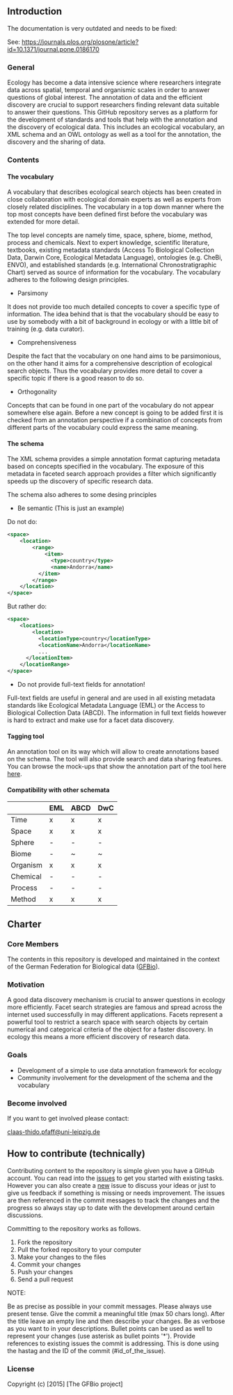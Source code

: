 ## Introduction 

The documentation is very outdated and needs to be fixed:

See: https://journals.plos.org/plosone/article?id=10.1371/journal.pone.0186170

### General

Ecology has become a data intensive science where researchers integrate data
across spatial, temporal and organismic scales in order to answer questions of
global interest. The annotation of data and the efficient discovery are crucial
to support researchers finding relevant data suitable to answer their questions.
This GitHub repository serves as a platform for the development of standards and
tools that help with the annotation and the discovery of ecological data. This
includes an ecological vocabulary, an XML schema and an OWL ontology as well as
a tool for the annotation, the discovery and the sharing of data.

### Contents

#### The vocabulary

A vocabulary that describes ecological search objects has been created in close
collaboration with ecological domain experts as well as experts from closely
related disciplines. The vocabulary in a top down manner where the top most
concepts have been defined first before the vocabulary was extended for more
detail.

The top level concepts are namely time, space, sphere, biome, method, process
and chemicals. Next to expert knowledge, scientific literature, textbooks,
existing metadata standards (Access To Biological Collection Data, Darwin Core,
Ecological Metadata Language), ontologies (e.g. CheBi, ENVO), and established
standards (e.g. International Chronostratigraphic Chart) served as source of
information for the vocabulary. The vocabulary adheres to the following design
principles.

* Parsimony

It does not provide too much detailed concepts to cover a specific type of
information. The idea behind that is that the vocabulary should be easy to use
by somebody with a bit of background in ecology or with a little bit of
training (e.g. data curator).

* Comprehensiveness

Despite the fact that the vocabulary on one hand aims to be parsimonious, on
the other hand it aims for a comprehensive description of ecological search
objects. Thus the vocabulary provides more detail to cover a specific topic if
there is a good reason to do so.

* Orthogonality

Concepts that can be found in one part of the vocabulary do not appear
somewhere else again. Before a new concept is going to be added first it is
checked from an annotation perspective if a combination of concepts from
different parts of the vocabulary could express the same meaning.

#### The schema

The XML schema provides a simple annotation format capturing metadata based on
concepts specified in the vocabulary. The exposure of this metadata in faceted
search approach provides a filter which significantly speeds up the discovery of
specific research data.

The schema also adheres to some desing principles

* Be semantic (This is just an example)

Do not do:

```XML
<space>
	<location>
		<range>
			<item>
			  <type>country</type>
			  <name>Andorra</name>
		  </item>
		</range>
	</location>
</space>
```

But rather do:

```XML
<space>
	<locations>
		<location>
		  <locationType>country</locationType>
		  <locationName>Andorra</locationName>
		  ...
	  </locationItem>
	</locationRange>
</space>
```

* Do not provide full-text fields for annotation!

Full-text fields are useful in general and are used in all existing metadata
standards like Ecological Metadata Language (EML) or the Access to Biological
Collection Data (ABCD). The information in full text fields however is hard to
extract and make use for a facet data discovery.

#### Tagging tool

An annotation tool on its way which will allow to create annotations based on
the schema. The tool will also provide search and data sharing features. You
can browse the mock-ups that show the annotation part of the tool here
[here](https://invis.io/MB5Y0E2PG).

#### Compatibility with other schemata

|          | EML | ABCD | DwC |
|----------|-----|------|-----|
| Time     | x   | x    | x   |
| Space    | x   | x    | x   |
| Sphere   | -   | -    | -   |
| Biome    | -   | ~    | ~   |
| Organism | x   | x    | x   |
| Chemical | -   | -    | -   |
| Process  | -   | -    | -   |
| Method   | x   | x    | x   |

## Charter

### Core Members

The contents in this repository is developed and maintained in the context of
the German Federation for Biological data ([GFBio](http://www.gfbio.org/)).

### Motivation

A good data discovery mechanism is crucial to answer questions in ecology more
efficiently. Facet search strategies are famous and spread across the internet
used successfully in may different applications. Facets represent a powerful
tool to restrict a search space with search objects by certain numerical and
categorical criteria of the object for a faster discovery. In ecology this
means a more efficient discovery of research data.

### Goals

* Development of a simple to use data annotation framework for ecology
* Community involvement for the development of the schema and the vocabulary

### Become involved

If you want to get involved please contact:

<claas-thido.pfaff@uni-leipzig.de>

## How to contribute (technically)

Contributing content to the repository is simple given you have a GitHub
account. You can read into the [issues](https://github.com/cpfaff/ease/issues)
to get you started with existing tasks. However you can also create a
[new](https://github.com/cpfaff/ease/issues/new) issue to discuss your ideas or
just to give us feedback if something is missing or needs improvement.  The
issues are then referenced in the commit messages to track the changes and the
progress so always stay up to date with the development around certain
discussions.

Committing to the repository works as follows.

1. Fork the repository
2. Pull the forked repository to your computer
3. Make your changes to the files
4. Commit your changes
5. Push your changes
4. Send a pull request

NOTE:

Be as precise as possible in your commit messages. Please always use present
tense. Give the commit a meaningful title (max 50 chars long). After the title
leave an empty line and then describe your changes. Be as verbose as you want
to in your descriptions. Bullet points can be used as well to represent your
changes (use asterisk as bullet points '*'). Provide references to existing
issues the commit is addressing. This is done using the hastag and the ID of
the commit (#id_of_the_issue).

### License

Copyright (c) [2015] [The GFBio project]

